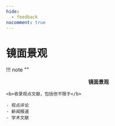 ```yaml
---
hide:
  - feedback
nocomment: true
---
```


# 镜面景观

!!! note ""
    <center><b>镜面景观</b></center>
    
    <b>收录观点文献，包括但不限于</b>
    
    - 视点评论
    - 新闻报道
    - 学术文献
